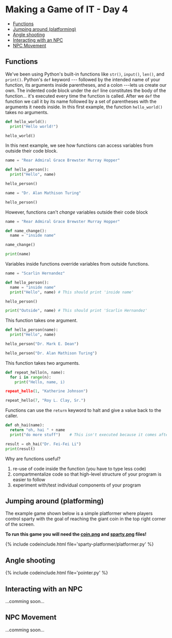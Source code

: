 # Making a Game of IT - Day 4

<!-- TOC -->

- [Functions](#functions)
- [Jumping around (platforming)](#jumping-around-platforming)
- [Angle shooting](#angle-shooting)
- [Interacting with an NPC](#interacting-with-an-npc)
- [NPC Movement](#npc-movement)

<!-- /TOC -->

## Functions

We've been using Python's built-in functions like `str()`, `input()`, `len()`, and `print()`.
Python's `def` keyword --- followed by the intended name of your function, its arguments inside parentheses, and a colon ---lets us create our own.
The indented code block under the `def` line constitutes the body of the function... it's executed every time the function is called.
After we `def` the function we call it by its name followed by a set of parentheses with the arguments it needs inside.
In this first example, the function `hello_world()` takes no arguments.

```python
def hello_world():
  print("Hello world!")

hello_world()
```

In this next example, we see how functions can access variables from outside their code block.

```python
name = "Rear Admiral Grace Brewster Murray Hopper"

def hello_person():
  print("Hello", name)

hello_person()

name = "Dr. Alan Mathison Turing"

hello_person()
```

However, functions can't _change_ variables outside their code block

```python
name = "Rear Admiral Grace Brewster Murray Hopper"

def name_change():
  name = "inside name"

name_change()

print(name)
```

Variables inside functions override variables from outside functions.

```python
name = "Scarlin Hernandez"

def hello_person():
  name = "inside name"
  print("Hello", name) # This should print 'inside name'

hello_person()

print("Outside", name) # This should print 'Scarlin Hernandez'
```

This function takes one argument.

```python
def hello_person(name):
  print("Hello", name)

hello_person("Dr. Mark E. Dean")

hello_person("Dr. Alan Mathison Turing")
```

This function takes two arguments.

```python
def repeat_hello(n, name):
  for i in range(n):
    print("Hello, name, i)

repeat_hello(1, "Katherine Johnson")

repeat_hello(7, "Roy L. Clay, Sr.")
```

Functions can use the `return` keyword to halt and give a value back to the caller.

```python
def oh_hai(name):
  return "oh, hai " + name
  print("do more stuff")    # This isn't executed because it comes after the return

result = oh_hai("Dr. Fei-Fei Li")
print(result)
```

Why are functions useful?
1. re-use of code inside the function (you have to type less code)
2. compartmentalize code so that high-level structure of your program is easier to follow
3. experiment with/test individual components of your program

## Jumping around (platforming)

The example game shown below is a simple platformer where players control sparty
with the goal of reaching the giant coin in the top right corner of the screen.

**To run this game you will need the [coin.png](https://lalejini.com/2019-msu-pygame/media/coin.png) and [sparty.png](https://lalejini.com/2019-msu-pygame/media/Sparty.png) files!**

{% include codeinclude.html file='sparty-platformer/platformer.py' %}

## Angle shooting

{% include codeinclude.html file='pointer.py' %}

## Interacting with an NPC

...comming soon...

## NPC Movement

...comming soon...
